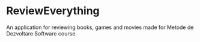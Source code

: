 # ReviewEverything
An application for reviewing books, games and movies made for Metode de Dezvoltare Software course.
